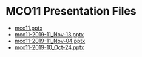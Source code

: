 <!--
This is a machine generated file, and should not be edited, as it will be overwritten with future updates.
-->

# MCO11 Presentation Files

- [mco11.pptx](https://globaleventcdn.blob.core.windows.net/assets/mco/mco11/mco11.pptx)
- [mco11-2019-11_Nov-13.pptx](https://globaleventcdn.blob.core.windows.net/assets/mco/mco11/mco11-2019-11_Nov-13.pptx)
- [mco11-2019-11_Nov-04.pptx](https://globaleventcdn.blob.core.windows.net/assets/mco/mco11/mco11-2019-11_Nov-04.pptx)
- [mco11-2019-10_Oct-24.pptx](https://globaleventcdn.blob.core.windows.net/assets/mco/mco11/mco11-2019-10_Oct-24.pptx)


